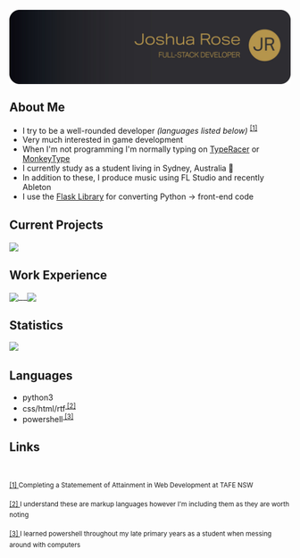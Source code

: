 <p>
  <a href="https://github.com/JoshuaDanielRose">
    <img
      align="center"
      src="https://github.com/JoshuaDanielRose/JoshuaDanielRose/blob/main/res/MAIN.jpg?raw=true"
    </img>
  </a>
</p>
<p>
  <h2 align="left">About Me</h2>
  <ul>
    <li>I try to be a well-rounded developer <i>(languages listed below)</i> <sup><a href="#links">[1]</a></sup></li>
    <li>Very much interested in game development</li>
    <li>When I'm not programming I'm normally typing on <a href="https://play.typeracer.com/">TypeRacer</a> or <a href="https://monkeytype.com/">MonkeyType</a></li>
    <li>I currently study as a student living in Sydney, Australia 🦘</li>
    <li>In addition to these, I produce music using FL Studio and recently Ableton</li>
    <li>I use the <a href="https://flask.palletsprojects.com/en/2.1.x/">Flask Library</a> for converting Python → front-end code</li>
  </ul>
</p>
<p>
  <h2 align="left">Current Projects</h2>
  <a href="https://github.com/JoshuaDRose/framework/">
    <img 
      align="center" 
      src="https://github-readme-stats.vercel.app/api/pin/?username=JoshuaDRose&repo=framework&show_owner=false"
    </img>
  </a>
</p>
<p>
  <h2 align="left">Work Experience</h2>
  <a href="https://www.bravurasolutions.com/australia/">
    <kbd><img 
      align="center" 
      height="65" 
      src="https://cpp-prod-seek-company-image-uploads.s3.ap-southeast-2.amazonaws.com/814426/logo/657ae531-bcca-11ea-86d1-e52bae5cc086.png"/>
     </kbd>
  </a>
  <a href="https://centelon.com/">
    &nbsp;
    <kbd><img 
      align="center" 
      height="65" 
      src="https://res.cloudinary.com/crunchbase-production/image/upload/c_lpad,f_auto,q_auto:eco,dpr_1/cihaxvnkshd6s5flqmut"/>
    </kbd>
  </a>
</p>
<p>
  <h2 align="left">Statistics</h2>
    <a href="https://github.com/JoshuaDRose/github-readme-stats">
      <img 
        src="https://github-readme-stats.vercel.app/api/wakatime?username=JoshuaDanielRose&custom_title=Weekly%20Statistics&layout=compact">
      </img>
    </a>
</p>
<p>
  <h2 align="left">Languages</h2>
  <ul>
    <li>python3</li>
    <li>css/html/rtf<sup><a href="#links"> [2]</a></sup></li>
    <li>powershell<sup><a href="#links"> [3]</a></sup></li>
  </ul>
</p>
<h2>Links</h2>
<div>
&nbsp<p id="fs-1"><sup><a href="#about-me">[1] </a>Completing a Statemement of Attainment in Web Development at TAFE NSW</sup></p>
<p id="fs-2"><sup><a href="#languages">[2] </a>I understand these are markup languages however I'm including them as they are worth noting</sup></p>
<p id="fs-3"><sup><a href="#languages">[3] </a>I learned powershell throughout my late primary years as a student when messing around with computers</sup></p>
</div>
